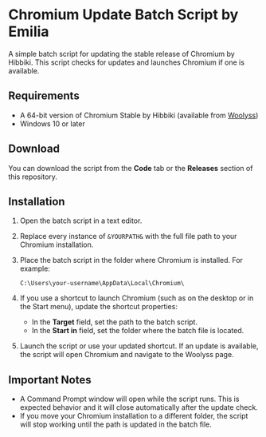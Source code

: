 # Chromium Update Batch Script by Emilia

A simple batch script for updating the stable release of Chromium by Hibbiki. This script checks for updates and launches Chromium if one is available.

## Requirements

- A 64-bit version of Chromium Stable by Hibbiki (available from [Woolyss](https://chromium.woolyss.com/))  
- Windows 10 or later  

## Download

You can download the script from the **Code** tab or the **Releases** section of this repository.

## Installation

1. Open the batch script in a text editor.  
2. Replace every instance of `&YOURPATH&` with the full file path to your Chromium installation.  
3. Place the batch script in the folder where Chromium is installed. For example:  
   ```
   C:\Users\your-username\AppData\Local\Chromium\
   ```

4. If you use a shortcut to launch Chromium (such as on the desktop or in the Start menu), update the shortcut properties:
   - In the **Target** field, set the path to the batch script.
   - In the **Start in** field, set the folder where the batch file is located.

5. Launch the script or use your updated shortcut. If an update is available, the script will open Chromium and navigate to the Woolyss page.

## Important Notes

- A Command Prompt window will open while the script runs. This is expected behavior and it will close automatically after the update check.  
- If you move your Chromium installation to a different folder, the script will stop working until the path is updated in the batch file.
